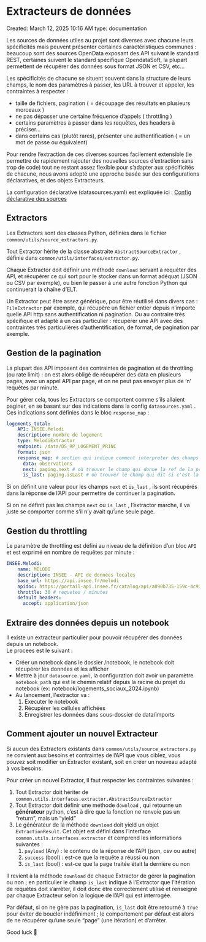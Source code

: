 # Extracteurs de données

Created: March 12, 2025 10:16 AM
type: documentation

Les sources de données utiles au projet sont diverses avec chacune leurs spécificités mais peuvent présenter certaines caractéristiques communes : beaucoup sont des sources OpenData exposant des API suivant le standard REST, certaines suivent le standard spécifique OpendataSoft, la plupart permettent de récupérer des données sous format JSON et CSV, etc…

Les spécificités de chacune se situent souvent dans la structure de leurs champs, le nom des paramètres à passer, les URL à trouver et appeler, les contraintes à respecter :

- taille de fichiers, pagination ( = découpage des résultats en plusieurs morceaux )
- ne pas dépasser une certaine fréquence d’appels ( throttling )
- certains paramètres à passer dans les requêtes, des headers à préciser…
- dans certains cas (plutôt rares), présenter une authentification ( = un mot de passe ou équivalent)

Pour rendre l’extraction de ces diverses sources facilement extensible (ie permettre de rapidement rajouter des nouvelles sources d’extraction sans trop de code) tout ne restant assez flexible pour s’adapter aux spécificités de chacune, nous avons adopté une approche basée sur des configurations déclaratives, et des objets Extracteurs.

La configuration déclarative (datasources.yaml) est expliquée ici : [Config déclarative des sources](./configurations.md)

## Extractors

Les Extractors sont des classes Python, définies dans le fichier `common/utils/source_extractors.py`. 

Tout Extractor hérite de la classe abstraite `AbstractSourceExtractor` , définie dans `common/utils/interfaces/extractor.py`.

Chaque Extractor doit définir une méthode `download` servant à requêter des API, et récupérer ce qui sort pour le stocker dans un format adéquat (JSON ou CSV par exemple), ou bien le passer à une autre fonction Python qui continuerait la chaîne d’ELT.

Un Extractor peut être assez générique, pour être réutilisé dans divers cas : `FileExtractor` par exemple, qui récupère un fichier entier depuis n’importe quelle API http sans authentification ni pagination. Ou au contraire très spécifique et adapté à un cas particulier : récupérer une API avec des contraintes très particulières d’authentification, de format, de pagination par exemple.

## Gestion de la pagination

La plupart des API imposent des contraintes de pagination et de throttling (ou rate limit) : on est alors obligé de récupérer des data en plusieurs pages, avec un appel API par page, et on ne peut pas envoyer plus de ‘n’ requêtes par minute.

Pour gérer cela, tous les Extractors se comportent comme s’ils allaient paginer, en se basant sur des indications dans la config `datasources.yaml` . Ces indications sont définies dans le bloc `response_map` :

```yaml
logements_total:
    API: INSEE.Melodi
    description: nombre de logement
    type: MelodiExtractor
    endpoint: /data/DS_RP_LOGEMENT_PRINC
    format: json
    response_map: # section qui indique comment interpreter des champs de la réponse
      data: observations
      next: paging.next # où trouver le champ qui donne la ref de la prochaine page
      is_last: paging.isLast # où trouver le champ qui dit si c'est la dernière page
```

Si on définit une valeur pour les champs `next` et `is_last` , ils sont récupérés dans la réponse de l’API pour permettre de continuer la pagination.

Si on ne définit pas les champs `next` ou `is_last` , l’extractor marche, il va juste se comporter comme s’il n’y avait qu’une seule page.


## Gestion du throttling

Le paramètre de throttling est défini au niveau de la définition d’un bloc `API` et est exprimé en nombre de requêtes par minute :

```yaml
INSEE.Melodi:
    name: MELODI
    description: INSEE - API de données locales
    base_url: https://api.insee.fr/melodi
    apidoc: https://portail-api.insee.fr/catalog/api/a890b735-159c-4c91-90b7-35159c7c9126/doc?page=ee625968-272a-4637-a259-68272aa63766
    throttle: 30 # requetes / minutes
    default_headers:
      accept: application/json
```

## Extraire des données depuis un notebook
Il existe un extracteur particulier pour pouvoir récupérer des données depuis un notebook.  
Le procees est le suivant :
- Créer un notebook dans le dossier /notebook, le notebook doit récupérer les données et les afficher
- Mettre à jour `datasource.yaml`, la configuration doit avoir un paramètre `notebook_path` qui est le chemin relatif depuis la racine du projet du notebook (ex: notebook/logements_sociaux_2024.ipynb)
- Au lancement, l'extractor va :
  1. Executer le notebook 
  2. Récupérer les cellules affichées
  3. Enregistrer les données dans sous-dossier de data/imports

## Comment ajouter un nouvel Extracteur

Si aucun des Extractors existants dans `common/utils/source_extractors.py` ne convient aux besoins et contraintes de l’API que vous ciblez, vous pouvez soit modifier un Extractor existant, soit en créer un nouveau adapté à vos besoins.

Pour créer un nouvel Extractor, il faut respecter les contraintes suivantes :

1. Tout Extractor doit hériter de `common.utils.interfaces.extractor.AbstractSourceExtractor`
2. Tout Extractor doit définir une méthode `download` , qui retourne un **générateur** python, c’est à dire que la fonction ne renvoie pas un “return”, mais un “yield”
3. Le générateur de la méthode `download` doit yield un objet `ExtractionResult`. Cet objet est défini dans l’interface `common.utils.interfaces.extractor` et comprend les informations suivantes :
    1. `payload` (Any) : le contenu de la réponse de l’API (json, csv ou autre)
    2.  `success` (bool) : est-ce que la requête a réussi ou non
    3. `is_last` (bool) : est-ce que la page traitée était la dernière ou non

Il revient à la méthode `download` de chaque Extractor de gérer la pagination ou non ; en particulier le champ `is_last` indique à l’Extractor que l’itération de requêtes doit s’arrêter, il doit donc être correctement utilisé et renseigné par chaque Extracteur selon la logique de l’API qui est interrogée.

Par défaut, si on ne gère pas la pagination, `is_last` doit être retourné à `true` pour éviter de boucler indéfiniment ; le comportement par défaut est alors de ne récupérer qu’une seule “page” (une itération) et d’arrêter.

Good luck 🙂